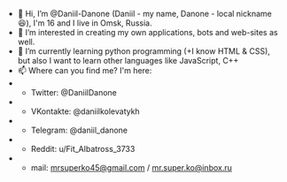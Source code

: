 - 👋 Hi, I’m @Daniil-Danone (Daniil - my name, Danone - local nickname😆), I'm 16 and I live in Omsk, Russia.
- 👀 I’m interested in creating my own applications, bots and web-sites as well.
- 🌱 I’m currently learning python programming (+I know HTML & CSS), but also I want to learn other languages like JavaScript, C++
- 📫 Where can you find me? I'm here:
-   + Twitter:    @DaniilDanone
-   + VKontakte:  @daniilkolevatykh
-   + Telegram:   @daniil_danone
-   + Reddit:     u/Fit_Albatross_3733
-   + mail: mrsuperko45@gmail.com / mr.super.ko@inbox.ru

<!---
Daniil-Danone/Daniil-Danone is a ✨ special ✨ repository because its `README.md` (this file) appears on your GitHub profile.
You can click the Preview link to take a look at your changes.
--->
